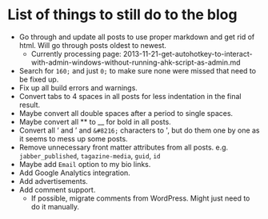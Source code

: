 # List of things to still do to the blog

- Go through and update all posts to use proper markdown and get rid of html. Will go through posts oldest to newest.
  - Currently processing page: 2013-11-21-get-autohotkey-to-interact-with-admin-windows-without-running-ahk-script-as-admin.md
- Search for `160;` and just `0;` to make sure none were missed that need to be fixed up.
- Fix up all build errors and warnings.
- Convert tabs to 4 spaces in all posts for less indentation in the final result.
- Maybe convert all double spaces after a period to single spaces.
- Maybe convert all ** to __ for bold in all posts.
- Convert all ‘ and ’ and `&#8216;` characters to ', but do them one by one as it seems to mess up some posts.
- Remove unnecessary front matter attributes from all posts. e.g. `jabber_published`, `tagazine-media`, `guid`, `id`
- Maybe add `Email` option to my bio links.
- Add Google Analytics integration.
- Add advertisements.
- Add comment support.
  - If possible, migrate comments from WordPress. Might just need to do it manually.

